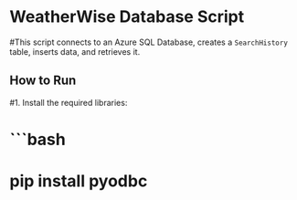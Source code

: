 
# WeatherWise Database Script

#This script connects to an Azure SQL Database, creates a `SearchHistory` table, inserts data, and retrieves it.

## How to Run
#1. Install the required libraries:
#   ```bash
  # pip install pyodbc
